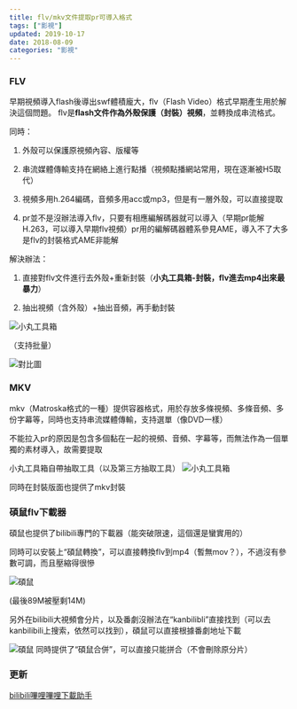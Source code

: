 ```yaml
---
title: flv/mkv文件提取pr可導入格式
tags: ["影視"]
updated: 2019-10-17
date: 2018-08-09
categories: "影視"
---
```


### FLV
早期視頻導入flash後導出swf體積龐大，flv（Flash Video）格式早期產生用於解決這個問題。 flv是**flash文件作為外殼保護（封裝）視頻**，並轉換成串流格式。

同時：

1. 外殼可以保護原視頻內容、版權等

2. 串流媒體傳輸支持在網絡上進行點播（視頻點播網站常用，現在逐漸被H5取代）

3. 視頻多用h.264編碼，音頻多用acc或mp3，但是有一層外殼，可以直接提取

4. pr並不是沒辦法導入flv，只要有相應編解碼器就可以導入（早期pr能解H.263，可以導入早期flv視頻）pr用的編解碼器體系參見AME，導入不了大多是flv的封裝格式AME非能解

解決辦法：

1. 直接對flv文件進行去外殼+重新封裝（**小丸工具箱-封裝，flv進去mp4出來最暴力**）

2. 抽出視頻（含外殼）+抽出音頻，再手動封裝
<!--more-->

![小丸工具箱](/asset/images/技术/flv/02.png)

（支持批量）

![對比圖](/asset/images/技术/flv/01.png)
### MKV

mkv（Matroska格式的一種）提供容器格式，用於存放多條視頻、多條音頻、多份字幕等，同時也支持串流媒體傳輸，支持選單（像DVD一樣）

不能拉入pr的原因是包含多個黏在一起的視頻、音頻、字幕等，而無法作為一個單獨的素材導入，故需要提取

小丸工具箱自帶抽取工具（以及第三方抽取工具）
![小丸工具箱](/asset/images/技术/flv/03.png)

同時在封裝版面也提供了mkv封裝

### 碩鼠flv下載器

碩鼠也提供了bilibili專門的下載器（能突破限速，這個還是蠻實用的）

同時可以安裝上“碩鼠轉換”，可以直接轉換flv到mp4（暫無mov？），不過沒有參數可調，而且壓縮得很慘

![碩鼠](/asset/images/技术/flv/05.png)

(最後89M被壓剩14M)


另外在bilibili大視頻會分片，以及番劇沒辦法在“kanbilibli”直接找到（可以去kanbilibili上搜索，依然可以找到），碩鼠可以直接根據番劇地址下載

![碩鼠](/asset/images/技术/flv/06.png)
同時提供了“碩鼠合併”，可以直接只能拼合（不會刪除原分片）

### 更新

[bilibili嗶哩嗶哩下載助手](https://chrome.google.com/webstore/detail/bilibili%E5%93%94%E5%93%A9%E5%93%94%E5%93%A9%E4%B8%8B%E8%BD%BD%E5%8A%A9%E6%89%8B/bfcbfobhcjbkilcbehlnlchiinokiijp)
